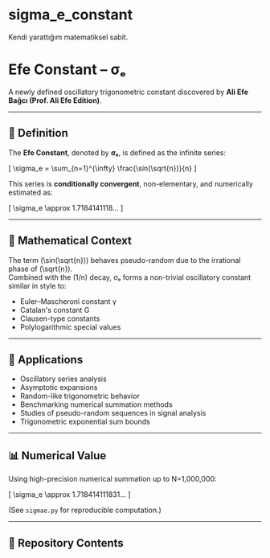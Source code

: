 # sigma_e_constant
Kendi yarattığım matematiksel sabit.
# Efe Constant – σₑ
A newly defined oscillatory trigonometric constant discovered by **Ali Efe Bağcı (Prof. Ali Efe Edition)**.

---

## 📘 Definition
The **Efe Constant**, denoted by **σₑ**, is defined as the infinite series:

\[
\sigma_e = \sum_{n=1}^{\infty} \frac{\sin(\sqrt{n})}{n}
\]

This series is **conditionally convergent**, non-elementary, and numerically estimated as:

\[
\sigma_e \approx 1.7184141118...
\]

---

## 🧮 Mathematical Context
The term \(\sin(\sqrt{n})\) behaves pseudo-random due to the irrational phase of \(\sqrt{n}\).  
Combined with the \(1/n\) decay, σₑ forms a non-trivial oscillatory constant similar in style to:

- Euler–Mascheroni constant γ  
- Catalan's constant G  
- Clausen-type constants  
- Polylogarithmic special values  

---

## 🔬 Applications
- Oscillatory series analysis  
- Asymptotic expansions  
- Random-like trigonometric behavior  
- Benchmarking numerical summation methods  
- Studies of pseudo-random sequences in signal analysis  
- Trigonometric exponential sum bounds  

---

## 📊 Numerical Value
Using high-precision numerical summation up to N=1,000,000:

\[
\sigma_e \approx 1.718414111831...
\]

(See `sigmae.py` for reproducible computation.)

---

## 📁 Repository Contents


